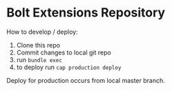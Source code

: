 Bolt Extensions Repository
===============

How to develop / deploy:

1. Clone this repo
2. Commit changes to local git repo
3. run `bundle exec`
4. to deploy run `cap production deploy`

Deploy for production occurs from local master branch.
